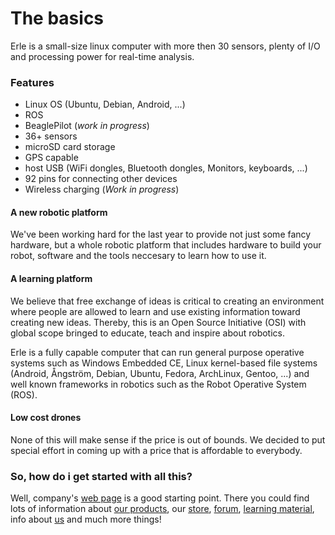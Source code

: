 # The basics

Erle is a small-size linux computer with more then 30 sensors, plenty of I/O and processing power for real-time analysis.


### Features
* Linux OS (Ubuntu, Debian, Android, ...)
* ROS
* BeaglePilot (*work in progress*)
* 36+ sensors
* microSD card storage
* GPS capable
* host USB (WiFi dongles, Bluetooth dongles, Monitors, keyboards, ...)
* 92 pins for connecting other devices
* Wireless charging (*Work in progress*)

#### A new robotic platform
We've been working hard for the last year to provide not just some fancy hardware, but a whole robotic platform that includes hardware to build your robot, software and the tools neccesary to learn how to use it.


#### A learning platform
We believe that free exchange of ideas is critical to creating an environment where people are allowed to learn and use existing information toward creating new ideas. Thereby, this is an Open Source Initiative (OSI) with global scope bringed to educate, teach and inspire about robotics.

Erle is a fully capable computer that can run general purpose operative systems such as Windows Embedded CE, Linux kernel-based file systems (Android, Ångström, Debian, Ubuntu, Fedora, ArchLinux, Gentoo, ...) and well known frameworks in robotics such as the Robot Operative System (ROS).


#### Low cost drones
None of this will make sense if the price is out of bounds. We decided to put special effort in coming up with a price that is affordable to everybody.

### So, how do i get started with all this?

Well, company's [web page](http://erlerobotics.com/blog/home-creative/) is a good starting point. There you could find lots of information about [our products](http://erlerobotics.com/blog/erle-brain/), our [store](https://erlerobotics.com/blog/tienda/), [forum](http://forum.erlerobotics.com/), [learning material](https://erlerobotics.com/blog/learn/), info about [us](http://erlerobotics.com/blog/pages/about-us/) and much more things!